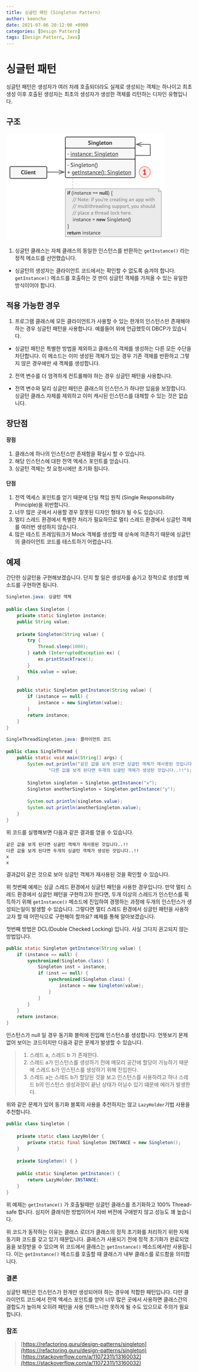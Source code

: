 ```yaml
---
title: 싱글턴 패턴 (Singleton Pattern)
author: keencho
date: 2021-07-06 20:12:00 +0900
categories: [Design Pattern]
tags: [Design Pattern, Java]
---
```


# **싱글턴 패턴**
싱글턴 패턴은 생성자가 여러 차례 호출되더라도 실제로 생성되는 객체는 하나이고 최초 생성 이후 호출된 생성자는
최초의 생성자가 생성한 객체를 리턴하는 디자인 유형입니다.

## **구조**
![structure](/assets/img/custom/design-pattern/singleton/structure.png)

1. 싱글턴 클래스는 자체 클래스의 동일한 인스턴스를 반환하는 `getInstance()` 라는 정적 메소드를 선언했습니다.
  - 싱글턴의 생성자는 클라이언트 코드에서는 확인할 수 없도록 숨겨야 합니다. `getInstance()` 메소드를 호출하는 것 만이 싱글턴 객체를 가져올 수 있는 유일한 방식이어야 합니다.

## **적용 가능한 경우**
1. 프로그램 클래스에 모든 클라이언트가 사용할 수 있는 한개의 인스턴스만 존재해야 하는 경우 싱글턴 패턴을 사용합니다. 예를들어 위에 언급했듯이 DBCP가 있습니다.
  - 싱글턴 패턴은 특별한 방법을 제외하고 클래스의 객체를 생성하는 다른 모든 수단을 차단합니다. 이 메소드는 이미 생성된 객체가 있는 경우 기존 객체를 반환하고 그렇지 않은 경우에만 새 겍체를 생성합니다.
2. 전역 변수를 더 엄격하게 컨트롤해야 하는 경우 싱글턴 패턴을 사용합니다.
  - 전역 변수와 달리 싱글턴 패턴은 클래스의 인스턴스가 하나만 있음을 보장합니다. 싱글턴 클래스 자체를 제외하고 이미 캐시된 인스턴스를 대체할 수 있는 것은 없습니다.

## **장단점**
#### **장점**
1. 클래스에 하나의 인스턴스만 존재함을 확실시 할 수 있습니다.
2. 해당 인스턴스에 대한 전역 엑세스 포인트를 얻습니다.
3. 싱글턴 객체는 첫 요청시에만 초기화 됩니다.

#### **단점**
1. 전역 엑세스 포인트를 얻기 때문에 단일 책임 원칙 (Single Responsibility Principle)을 위반합니다.
2. 너무 많은 곳에서 사용할 경우 잘못된 디자인 형태가 될 수도 있습니다.
3. 멀티 스레드 환경에서 특별한 처리가 필요하므로 멀티 스레드 환경에서 싱글턴 객체를 여러번 생성하지 않습니다.
4. 많은 테스트 프레임워크가 Mock 객체를 생성할 때 상속에 의존하기 때문에 싱글턴의 클라이언트 코드를 테스트하기 어렵습니다.

## **예제**
간단한 싱글턴을 구현해보겠습니다. 단지 할 일은 생성자를 숨기고 정적으로 생성할 메소드를 구현하면 됩니다.
```java
Singleton.java: 싱글턴 객체

public class Singleton {
    private static Singleton instance;
    public String value;

    private Singleton(String value) {
        try {
            Thread.sleep(1000);
        } catch (InterruptedException ex) {
            ex.printStackTrace();
        }
        this.value = value;
    }

    public static Singleton getInstance(String value) {
        if (instance == null) {
            instance = new Singleton(value);
        }
        return instance;
    }
}
```

```java
SingleThreadSingleton.java: 클라이언트 코드

public class SingleThread {
    public static void main(String[] args) {
        System.out.println("같은 값을 보게 된다면 싱글턴 객체가 재사용된 것입니다..!!" + "\n" +
                "다른 값을 보게 된다면 두개의 싱글턴 객체가 생성된 것입니다..!!");

        Singleton singleton = Singleton.getInstance("x");
        Singleton anotherSingleton = Singleton.getInstance("y");

        System.out.println(singleton.value);
        System.out.println(anotherSingleton.value);
    }
}
```

위 코드를 실행해보면 다음과 같은 결과를 얻을 수 있습니다.
```
같은 값을 보게 된다면 싱글턴 객체가 재사용된 것입니다..!!
다른 값을 보게 된다면 두개의 싱글턴 객체가 생성된 것입니다..!!
x
x
```
결과값이 같은 것으로 보아 싱글턴 객체가 재사용된 것을 확인할 수 있습니다.

위 첫번째 예제는 싱글 스레드 환경에서 싱글턴 패턴을 사용한 경우입니다. 만약 멀티 스레드 환경에서 싱글턴 패턴을 구현하고자 한다면, 두개 이상의 스레드가 인스턴스를 획득하기 위해 `getInstance()` 메소드에 진입하여 경쟁하는 과정에 두개의 인스턴스가 생성되는일이 발생할 수 있습니다.
그렇다면 멀티 스레드 환경에서 싱글턴 패턴을 사용하고자 할 때 어떤식으로 구현해야 할까요? 예제를 통해 알아보겠습니다.

첫번째 방법은 DCL(Double Checked Locking) 입니다. 사실 그다지 권고되지 않는 방법입니다.
```java
public static Singleton getInstance(String value) {
    if (instance == null) {
        synchronized(Singleton.class) {
            Singleton inst = instance;
            if (inst == null) {
                synchronized(Singleton.class) {
                    instance = new Singleton(value);
                }
            }
        }
    }
    return instance;
}
```
인스턴스가 null 일 경우 동기화 블럭에 진입해 인스턴스를 생성합니다. 언뜻보기 문제없어 보이는 코드이지만 다음과 같은 문제가 발생할 수 있습니다.

> 1. 스레드 a, 스레드 b 가 존재한다.
> 2. 스레드 a가 인스턴스를 생성하기 전에 메모리 공간에 할당이 가능하기 때문에 스레드 b가 인스턴스를 생성하기 위해 진입한다.
> 3. 스레드 a는 스레드 b가 할당된 것을 보고 인스턴스를 사용하려고 하나 스레드 b의 인스턴스 생성과정이 끝난 상태가 아닐수 있기 떄문에 에러가 발생한다.

위와 같은 문제가 있어 동기화 블록의 사용을 추천하지는 않고 `LazyHolder`기법 사용을 추천합니다.
```java
public class Singleton {

    private static class LazyHolder {
        private static final Singleton INSTANCE = new Singleton();
    }

    private Singleton() { }

    public static Singleton getInstance() {
        return LazyHolder.INSTANCE;
    }
}
```
위 예제는 `getInstance()` 가 호출될때만 싱글턴 클래스를 초기화하고 100% Thread-safe 합니다. 심지어 클래식한 방법이어서 자바 버전에 구애받지 않고 성능도 꽤 높습니다.

위 코드가 동작하는 이유는 클래스 로더가 클래스의 정적 초기화를 처리하기 위한 자체 동기화 코드를 갖고 있기 때문입니다. 클래스가 사용되기 전에 정적 초기화가 완료되었음을 보장받을 수 있으며 위 코드에서 클래스는 `getInstance()` 메소드에서만 사용됩니다.
이는 `getInstance()` 메소드를 호출할 때 클래스가 내부 클래스를 로드함을 의미합니다.

### **결론**
싱글턴 패턴은 인스턴스가 한개만 생성되어야 하는 경우에 적합한 패턴입니다. 다만 클라이언트 코드에서 전역 엑세스 포인트를 얻어 너무 많은 곳에서 사용하면 클래스간의 결합도가 높아져 오히려 패턴을 사용 안하느니만 못하게 될 수도 있으므로 주의가 필요합니다.

### **참조**
> [https://refactoring.guru/design-patterns/singleton](https://refactoring.guru/design-patterns/singleton)
> [https://stackoverflow.com/a/11072311/13160032](https://stackoverflow.com/a/11072311/13160032)
